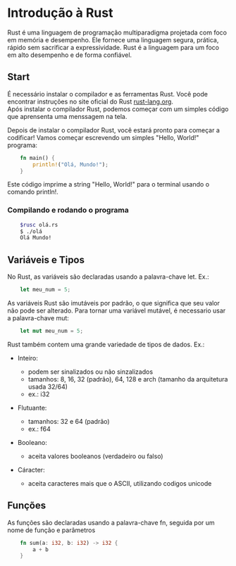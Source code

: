# Introdução à Rust

Rust é uma linguagem de programação multiparadigma projetada com foco em memória e desempenho. Ele fornece uma linguagem segura, prática, rápido sem sacrificar a expressividade. Rust é a linguagem para um foco em alto desempenho e de forma confiável.


## Start

É necessário instalar o compilador e as ferramentas Rust. Você pode encontrar instruções no site oficial do Rust [rust-lang.org](https://www.rust-lang.org/).<br>
Após instalar o compilador Rust, podemos começar com um simples código que aprensenta uma menssagem na tela. 

Depois de instalar o compilador Rust, você estará pronto para começar a codificar! Vamos começar escrevendo um simples "Hello, World!" programa:

``` rust
    fn main() {
        println!("Olá, Mundo!");
    }
```

Este código imprime a string "Hello, World!" para o terminal usando o comando println!.


### Compilando e rodando o programa

```sh
    $rusc olá.rs
    $ ./olá
    Olá Mundo!
```


## Variáveis e Tipos

No Rust, as variáveis são declaradas usando a palavra-chave let. Ex.:

```rust
    let meu_num = 5;
```

As variáveis Rust são imutáveis por padrão, o que significa que seu valor não pode ser alterado. Para tornar uma variável mutável, é necessario usar a palavra-chave mut:

```rust
    let mut meu_num = 5;
```

Rust também contem uma grande variedade de tipos de dados. Ex.:


- Inteiro:
    - podem ser sinalizados ou não sinzalizados
    - tamanhos: 8, 16, 32 (padrão), 64, 128 e arch (tamanho da arquitetura usada 32/64) 
    - ex.: i32

- Flutuante:
    - tamanhos: 32 e 64 (padrão)
    - ex.: f64

- Booleano:
    - aceita valores booleanos (verdadeiro ou falso)

- Cáracter:
    - aceita caracteres mais que o ASCII, utilizando codigos unicode



## Funções

As funções são declaradas usando a palavra-chave fn, seguida por um nome de função e parâmetros

```rust
    fn sum(a: i32, b: i32) -> i32 {
        a + b
    }
```
